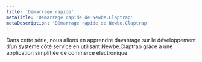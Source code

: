 ```yaml
---
title: 'Démarrage rapide'
metaTitle: 'Démarrage rapide de Newbe.Claptrap'
metaDescription: 'Démarrage rapide de Newbe.Claptrap'
---
```


Dans cette série, nous allons en apprendre davantage sur le développement d’un système côté service en utilisant Newbe.Claptrap grâce à une application simplifiée de commerce électronique.